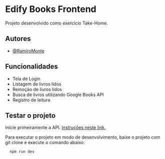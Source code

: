 # Edify Books Frontend

Projeto desenvolvido como exercício Take-Home.

## Autores

- [@RamiroMonte](https://github.com/RamiroMonte)

## Funcionalidades

- Tela de Login
- Listagem de livros lidos
- Remoção de livros lidos
- Busca de livros utilizando Google Books API
- Registro de leitura

## Testar o projeto

Inicie primeiramente a API. [Instruções neste link.](https://github.com/RamiroMonte/edify-books-api)

Para executar o projeto em modo de desenvolvimento, baixe o projeto com git clone e execute o comando abaixo:

```bash
  npm run dev
```
